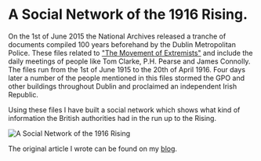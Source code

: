 # A Social Network of the 1916 Rising.

On the 1st of June 2015 the National Archives released a tranche of documents compiled 100 years beforehand by the Dublin Metropolitan Police. These files related to ["The Movement of Extremists"](http://www.nationalarchives.ie/digital-resources/chief-secretarys-office-crime-branch-dublin-metropolitan-police-dmp-movement-of-extremists-29-may-1915-20-april-1916/) and include the daily meetings of people like Tom Clarke, P.H. Pearse and James Connolly. The files run from the 1st of June 1915 to the 20th of April 1916. Four days later a number of the people mentioned in this files stormed the GPO and other buildings throughout Dublin and proclaimed an independent Irish Republic.

Using these files I have built a social network which shows what kind of information the British authorities had in the run up to the Rising.

![A Social Network of the 1916 Rising](http://www.anquantarbuile.com/static/images/1916_Network/1916-w25-r01.png)

The original article I wrote can be found on my [blog](http://www.anquantarbuile.com/social-network-of-the-1916-rising).

